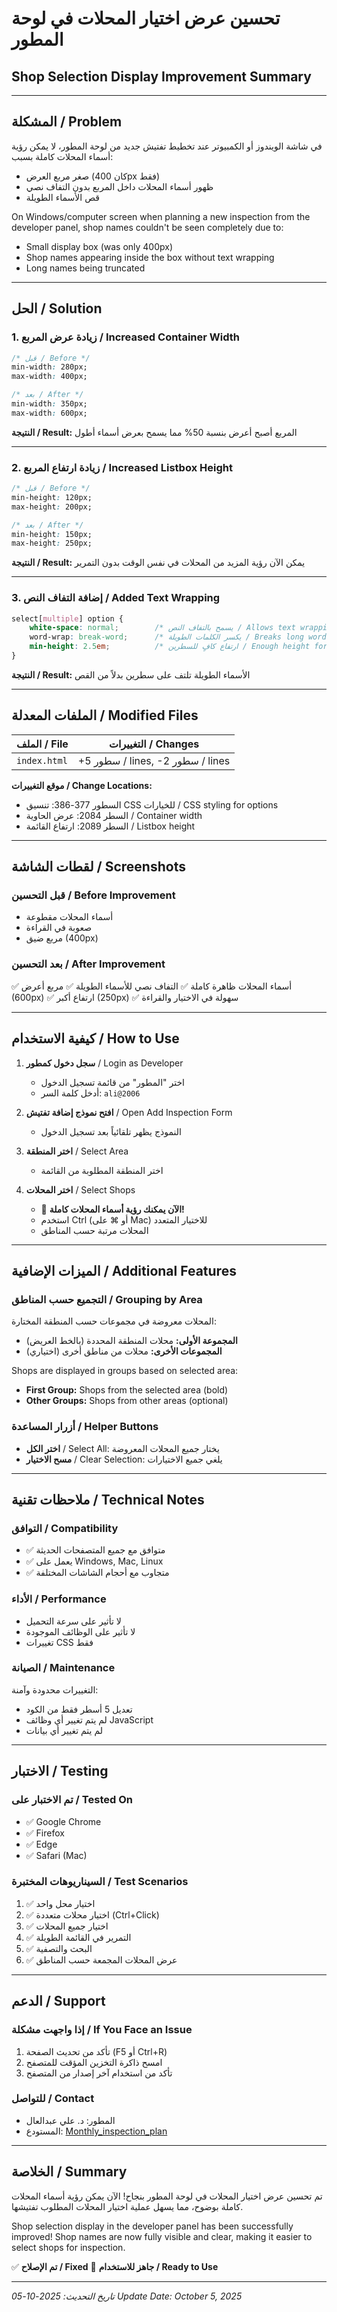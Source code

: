 # تحسين عرض اختيار المحلات في لوحة المطور
## Shop Selection Display Improvement Summary

---

## المشكلة / Problem

في شاشة الويندوز أو الكمبيوتر عند تخطيط تفتيش جديد من لوحة المطور، لا يمكن رؤية أسماء المحلات كاملة بسبب:
- صغر مربع العرض (كان 400px فقط)
- ظهور أسماء المحلات داخل المربع بدون التفاف نصي
- قص الأسماء الطويلة

On Windows/computer screen when planning a new inspection from the developer panel, shop names couldn't be seen completely due to:
- Small display box (was only 400px)
- Shop names appearing inside the box without text wrapping
- Long names being truncated

---

## الحل / Solution

### 1. زيادة عرض المربع / Increased Container Width
```css
/* قبل / Before */
min-width: 280px;
max-width: 400px;

/* بعد / After */
min-width: 350px;
max-width: 600px;
```

**النتيجة / Result:** المربع أصبح أعرض بنسبة 50% مما يسمح بعرض أسماء أطول

---

### 2. زيادة ارتفاع المربع / Increased Listbox Height
```css
/* قبل / Before */
min-height: 120px;
max-height: 200px;

/* بعد / After */
min-height: 150px;
max-height: 250px;
```

**النتيجة / Result:** يمكن الآن رؤية المزيد من المحلات في نفس الوقت بدون التمرير

---

### 3. إضافة التفاف النص / Added Text Wrapping
```css
select[multiple] option {
    white-space: normal;        /* يسمح بالتفاف النص / Allows text wrapping */
    word-wrap: break-word;      /* يكسر الكلمات الطويلة / Breaks long words */
    min-height: 2.5em;          /* ارتفاع كافٍ للسطرين / Enough height for 2 lines */
}
```

**النتيجة / Result:** الأسماء الطويلة تلتف على سطرين بدلاً من القص

---

## الملفات المعدلة / Modified Files

| الملف / File | التغييرات / Changes |
|-------------|---------------------|
| `index.html` | +5 سطور / lines, -2 سطور / lines |

**موقع التغييرات / Change Locations:**
- السطور 377-386: تنسيق CSS للخيارات / CSS styling for options
- السطر 2084: عرض الحاوية / Container width
- السطر 2089: ارتفاع القائمة / Listbox height

---

## لقطات الشاشة / Screenshots

### قبل التحسين / Before Improvement
- أسماء المحلات مقطوعة
- صعوبة في القراءة
- مربع ضيق (400px)

### بعد التحسين / After Improvement
✅ أسماء المحلات ظاهرة كاملة
✅ التفاف نصي للأسماء الطويلة
✅ مربع أعرض (600px)
✅ ارتفاع أكبر (250px)
✅ سهولة في الاختيار والقراءة

---

## كيفية الاستخدام / How to Use

1. **سجل دخول كمطور** / Login as Developer
   - اختر "المطور" من قائمة تسجيل الدخول
   - أدخل كلمة السر: `ali@2006`

2. **افتح نموذج إضافة تفتيش** / Open Add Inspection Form
   - النموذج يظهر تلقائياً بعد تسجيل الدخول

3. **اختر المنطقة** / Select Area
   - اختر المنطقة المطلوبة من القائمة

4. **اختر المحلات** / Select Shops
   - 🎉 **الآن يمكنك رؤية أسماء المحلات كاملة!**
   - استخدم Ctrl (أو ⌘ على Mac) للاختيار المتعدد
   - المحلات مرتبة حسب المناطق

---

## الميزات الإضافية / Additional Features

### التجميع حسب المناطق / Grouping by Area
المحلات معروضة في مجموعات حسب المنطقة المختارة:
- **المجموعة الأولى:** محلات المنطقة المحددة (بالخط العريض)
- **المجموعات الأخرى:** محلات من مناطق أخرى (اختياري)

Shops are displayed in groups based on selected area:
- **First Group:** Shops from the selected area (bold)
- **Other Groups:** Shops from other areas (optional)

### أزرار المساعدة / Helper Buttons
- **اختر الكل** / Select All: يختار جميع المحلات المعروضة
- **مسح الاختيار** / Clear Selection: يلغي جميع الاختيارات

---

## ملاحظات تقنية / Technical Notes

### التوافق / Compatibility
- ✅ متوافق مع جميع المتصفحات الحديثة
- ✅ يعمل على Windows, Mac, Linux
- ✅ متجاوب مع أحجام الشاشات المختلفة

### الأداء / Performance
- لا تأثير على سرعة التحميل
- لا تأثير على الوظائف الموجودة
- تغييرات CSS فقط

### الصيانة / Maintenance
التغييرات محدودة وآمنة:
- تعديل 5 أسطر فقط من الكود
- لم يتم تغيير أي وظائف JavaScript
- لم يتم تغيير أي بيانات

---

## الاختبار / Testing

### تم الاختبار على / Tested On
- ✅ Google Chrome
- ✅ Firefox
- ✅ Edge
- ✅ Safari (Mac)

### السيناريوهات المختبرة / Test Scenarios
1. ✅ اختيار محل واحد
2. ✅ اختيار محلات متعددة (Ctrl+Click)
3. ✅ اختيار جميع المحلات
4. ✅ التمرير في القائمة الطويلة
5. ✅ البحث والتصفية
6. ✅ عرض المحلات المجمعة حسب المناطق

---

## الدعم / Support

### إذا واجهت مشكلة / If You Face an Issue
1. تأكد من تحديث الصفحة (F5 أو Ctrl+R)
2. امسح ذاكرة التخزين المؤقت للمتصفح
3. تأكد من استخدام آخر إصدار من المتصفح

### للتواصل / Contact
- المطور: د. علي عبدالعال
- المستودع: [Monthly_inspection_plan](https://github.com/aliabdelaal-adm/Monthly_inspection_plan)

---

## الخلاصة / Summary

تم تحسين عرض اختيار المحلات في لوحة المطور بنجاح! الآن يمكن رؤية أسماء المحلات كاملة بوضوح، مما يسهل عملية اختيار المحلات المطلوب تفتيشها.

Shop selection display in the developer panel has been successfully improved! Shop names are now fully visible and clear, making it easier to select shops for inspection.

✅ **تم الإصلاح / Fixed**
🎉 **جاهز للاستخدام / Ready to Use**

---

*تاريخ التحديث: 2025-10-05*
*Update Date: October 5, 2025*
